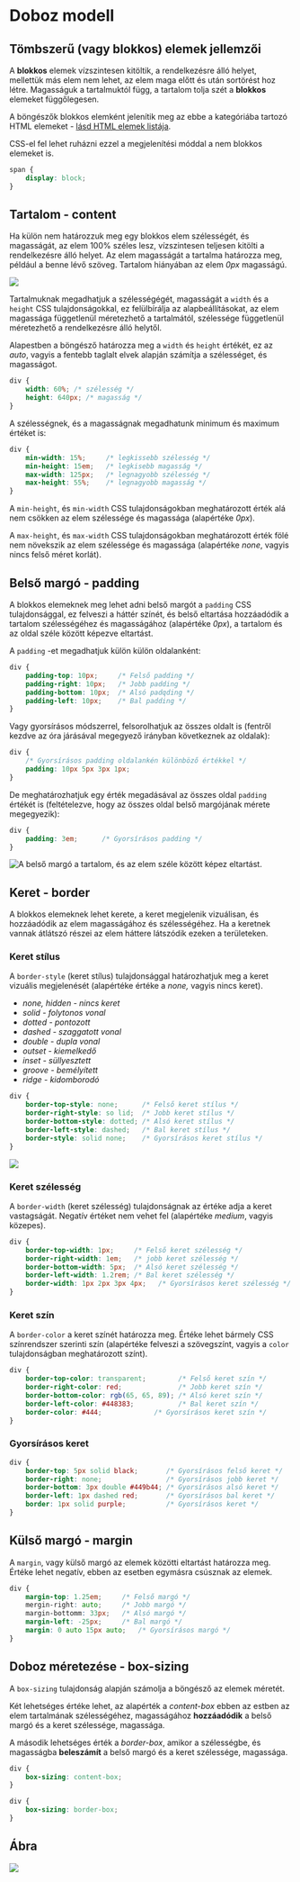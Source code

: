 # Doboz modell

## Tömbszerű \(vagy blokkos\) elemek jellemzői

A **blokkos** elemek vízszintesen kitöltik, a rendelkezésre álló helyet, mellettük más elem nem lehet, az elem maga előtt és után sortörést hoz létre. Magasságuk a tartalmuktól függ, a tartalom tolja szét a **blokkos** elemeket függőlegesen. 

A böngészők blokkos elemként jelenítik meg az ebbe a kategóriába tartozó HTML elemeket - [lásd HTML elemek listája](https://digikiad.gitbook.io/digitalis-kiadvanyok/html/html-elemek#felsorolt-elemek-listaja).

CSS-el fel lehet ruházni ezzel a megjelenítési móddal a nem blokkos elemeket is.

```css
span {
    display: block;
}
```

## Tartalom - content

Ha külön nem határozzuk meg egy blokkos elem szélességét, és magasságát, az elem 100% széles lesz,  vízszintesen teljesen kitölti a rendelkezésre álló helyet. Az elem magasságát a tartalma határozza meg, például a benne lévő szöveg. Tartalom hiányában az elem _0px_ magasságú.

![](../.gitbook/assets/block-base.png)

Tartalmuknak megadhatjuk a szélességégét, magasságát a `width` és a `height` CSS tulajdonságokkal, ez felülbírálja az alapbeállításokat, az elem magassága függetlenül méretezhető a tartalmától, szélessége  függetlenül méretezhető a rendelkezésre álló helytől. 

Alapestben a böngésző határozza meg a `width` és `height` értékét, ez az _auto_, vagyis a fentebb taglalt elvek alapján számítja a szélességet, és magasságot.

```css
div {
    width: 60%; /* szélesség */
    height: 640px; /* magasság */
}
```

A szélességnek, és a magasságnak megadhatunk minimum és maximum értéket is:

```css
div {
    min-width: 15%;     /* legkissebb szélesség */
    min-height: 15em;   /* legkisebb magasság */
    max-width: 125px;   /* legnagyobb szélesség */
    max-height: 55%;    /* legnagyobb magasság */
}
```

A `min-height`, és `min-width` CSS tulajdonságokban meghatározott érték alá nem csökken az elem szélessége és magassága \(alapértéke _0px_\).

A `max-height`, és `max-width` CSS tulajdonságokban meghatározott érték fölé nem növekszik az elem szélessége és magassága \(alapértéke _none_, vagyis nincs felső méret korlát\).

## Belső margó - padding

A blokkos elemeknek meg lehet adni belső margót a `padding` CSS tulajdonsággal, ez felveszi a háttér színét, és belső eltartása hozzáadódik a tartalom szélességéhez és magasságához \(alapértéke _0px_\), a tartalom és az oldal széle között képezve eltartást.

A `padding` -et megadhatjuk külön külön oldalanként:

```css
div {
    padding-top: 10px;     /* Felső padding */
    padding-right: 10px;   /* Jobb padding */
    padding-bottom: 10px;  /* Alsó padqding */
    padding-left: 10px;    /* Bal padding */
}
```

Vagy gyorsírásos módszerrel, felsorolhatjuk az összes oldalt is \(fentről kezdve az óra járásával megegyező irányban következnek az oldalak\):

```css
div {
    /* Gyorsírásos padding oldalankén különböző értékkel */
    padding: 10px 5px 3px 1px;
}
```

De meghatározhatjuk egy érték megadásával az összes oldal `padding` értékét is \(feltételezve, hogy az összes oldal belső margójának mérete megegyezik\):

```css
div {
    padding: 3em;      /* Gyorsírásos padding */
}
```

![A bels&#x151; marg&#xF3; a tartalom, &#xE9;s az elem sz&#xE9;le k&#xF6;z&#xF6;tt k&#xE9;pez eltart&#xE1;st.](../.gitbook/assets/block-padding.png)

## Keret - border

A blokkos elemeknek lehet kerete, a keret megjelenik vizuálisan, és hozzáadódik az elem magasságához és szélességéhez. Ha a keretnek vannak átlátszó részei az elem háttere látszódik ezeken a területeken.

### **Keret stílus**

A `border-style` \(keret stílus\) tulajdonsággal határozhatjuk meg a keret vizuális megjelenését \(alapértéke értéke a _none,_ vagyis nincs keret\).

* _none, hidden - nincs keret_
* _solid - folytonos vonal_
* _dotted - pontozott_
* _dashed - szaggatott vonal_
* _double - dupla vonal_
* _outset - kiemelkedő_
* _inset - süllyesztett_
* _groove - bemélyített_
* _ridge - kidomborodó_

```css
div {
    border-top-style: none;      /* Felső keret stílus */ 
    border-right-style: so lid;  /* Jobb keret stílus */
    border-bottom-style: dotted; /* Alsó keret stílus */
    border-left-style: dashed;   /* Bal keret stílus */
    border-style: solid none;    /* Gyorsírásos keret stílus */
}
```

![](../.gitbook/assets/border-style.png)

### **Keret szélesség**

A `border-width` \(keret szélesség\) tulajdonságnak az értéke adja a keret vastagságát. Negatív értéket nem vehet fel \(alapértéke _medium_, vagyis közepes\).

```css
div {
    border-top-width: 1px;     /* Felső keret szélesség */
    border-right-width: 1em;   /* jobb keret szélesség */
    border-bottom-width: 5px;  /* Alsó keret szélesség */
    border-left-width: 1.2rem; /* Bal keret szélesség */
    border-width: 1px 2px 3px 4px;   /* Gyorsírásos keret szélesség */
}
```

### **Keret szín**

A `border-color` a keret színét határozza meg. Értéke lehet bármely CSS színrendszer szerinti szín \(alapértéke felveszi a szövegszínt, vagyis a `color` tulajdonságban meghatározott színt\).

```css
div {
    border-top-color: transparent;        /* Felső keret szín */
    border-right-color: red;              /* Jobb keret szín */
    border-bottom-color: rgb(65, 65, 89); /* Alsó keret szín */
    border-left-color: #448383;           /* Bal keret szín */
    border-color: #444;             /* Gyorsírásos keret szín */
}
```

### **Gyorsírásos keret**

```css
div {
    border-top: 5px solid black;       /* Gyorsírásos felső keret */
    border-right: none;                /* Gyorsírásos jobb keret */
    border-bottom: 3px double #449b44; /* Gyorsírásos alsó keret */
    border-left: 1px dashed red;       /* Gyorsírásos bal keret */
    border: 1px solid purple;          /* Gyorsírásos keret */
}
```

## Külső margó - margin

A `margin`, vagy külső margó az elemek közötti eltartást határozza meg. Értéke lehet negatív, ebben az esetben egymásra csúsznak az elemek.

```css
div {
    margin-top: 1.25em;     /* Felső margó */
    mergin-right: auto;     /* Jobb margó */
    margin-bottomm: 33px;   /* Alsó margó */
    margin-left: -25px;     /* Bal margó */
    margin: 0 auto 15px auto;   /* Gyorsírásos margó */
}
```

## Doboz méretezése - box-sizing

A `box-sizing` tulajdonság alapján számolja a böngésző az elemek méretét.

Két lehetséges értéke lehet, az alapérték a _content-box_ ebben az estben az elem tartalmának szélességéhez, magasságához **hozzáadódik** a belső margó és a keret szélessége, magassága.

A második lehetséges érték a _border-box_, amikor a szélességbe, és magasságba **beleszámít** a belső margó és a keret szélessége, magassága.

```css
div {
    box-sizing: content-box;
}

div {
    box-sizing: border-box;
}
```

## Ábra

![](../.gitbook/assets/box-modell.png)

